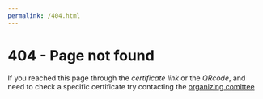 ```yaml
---
permalink: /404.html
---
```


# 404 - Page not found

If you reached this page through the *certificate link* or the *QRcode*,
and need to check a specific certificate try contacting the [organizing comittee](<mailto:cursobioinfoufmg@gmail.com?subject=[Certificados]%20certificado%20não%20validado>) 

